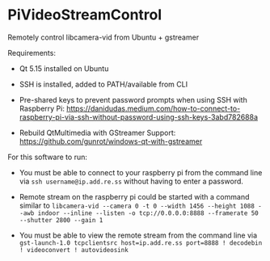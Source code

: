 # PiVideoStreamControl
Remotely control libcamera-vid from Ubuntu + gstreamer


Requirements:
- Qt 5.15 installed on Ubuntu

- SSH is installed, added to PATH/available from CLI

- Pre-shared keys to prevent password prompts when using SSH with Raspberry Pi: https://danidudas.medium.com/how-to-connect-to-raspberry-pi-via-ssh-without-password-using-ssh-keys-3abd782688a

- Rebuild QtMultimedia with GStreamer Support: https://github.com/gunrot/windows-qt-with-gstreamer


For this software to run:

- You must be able to connect to your raspberry pi from the command line via `ssh username@ip.add.re.ss` without having to enter a password.

- Remote stream on the raspberry pi could be started with a command similar to `libcamera-vid --camera 0 -t 0 --width 1456 --height 1088 --awb indoor --inline --listen -o tcp://0.0.0.0:8888 --framerate 50 --shutter 2800 --gain 1`

- You must be able to view the remote stream from the command line via `gst-launch-1.0 tcpclientsrc host=ip.add.re.ss port=8888 ! decodebin ! videoconvert ! autovideosink`
